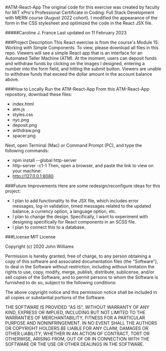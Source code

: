 #ATM-React-App
The original code for this exercise was created by faculty for MiT xPro's Professional Certificate in Coding: Full Stack Development with MERN course (August 2022 cohort). I modified the appearance of the form in the CSS stylesheet and optimized the code in the React JSX file.

#####Caroline J. France
Last updated on 11 February 2023

###Project Description
This React exercise is from the course's Module 15: Working with Simple Components. To view, please download all files in this repo. Viewers will see a simple React app that is an interface for an Automated Teller Machine (ATM). At the moment, users can deposit funds and withdraw funds by clicking on the images I designed, entering a number into the form field, and hitting the submit button. Viewers are unable to withdraw funds that exceed the dollar amount in the account balance above.

###How to Locally Run the ATM-React-App
From this ATM-React-App repository, download these files:
* index.html
* atm.js
* styles.css
* nyc.png
* deposit.png
* withdraw.png
* spacer.png

Next, open Terminal (Mac) or Command Prompt (PC), and type the following commands:
* npm install --global http-server
* http-server -c1-1
Then, open a browser, and paste the link to view on your machine:
* http://127.0.0.1:8080

###Future Improvements
Here are some redesign/reconfigure ideas for this project:
* I plan to add functionality to the JSX file, which includes error messages, log-in validation, timed messages related to the updated balance, a currency option, a language option, etc.
* I plan to change the design. Specifically, I want to experiment with designing specifically for React components in an SCSS file.
* I plan to connect this to a database.

###License
MIT License

Copyright (c) 2020 John Williams

Permission is hereby granted, free of charge, to any person obtaining a copy
of this software and associated documentation files (the "Software"), to deal
in the Software without restriction, including without limitation the rights
to use, copy, modify, merge, publish, distribute, sublicense, and/or sell
copies of the Software, and to permit persons to whom the Software is
furnished to do so, subject to the following conditions:

The above copyright notice and this permission notice shall be included in all
copies or substantial portions of the Software.

THE SOFTWARE IS PROVIDED "AS IS", WITHOUT WARRANTY OF ANY KIND, EXPRESS OR
IMPLIED, INCLUDING BUT NOT LIMITED TO THE WARRANTIES OF MERCHANTABILITY,
FITNESS FOR A PARTICULAR PURPOSE AND NONINFRINGEMENT. IN NO EVENT SHALL THE
AUTHORS OR COPYRIGHT HOLDERS BE LIABLE FOR ANY CLAIM, DAMAGES OR OTHER
LIABILITY, WHETHER IN AN ACTION OF CONTRACT, TORT OR OTHERWISE, ARISING FROM,
OUT OF OR IN CONNECTION WITH THE SOFTWARE OR THE USE OR OTHER DEALINGS IN THE
SOFTWARE.
